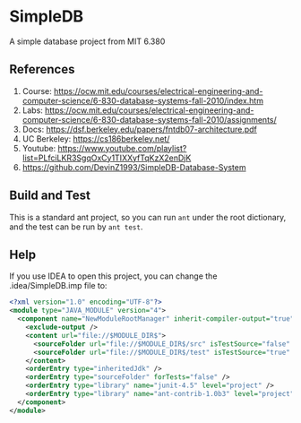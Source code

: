 # SimpleDB
A simple database project from MIT 6.380

## References
1. Course: https://ocw.mit.edu/courses/electrical-engineering-and-computer-science/6-830-database-systems-fall-2010/index.htm
2. Labs: https://ocw.mit.edu/courses/electrical-engineering-and-computer-science/6-830-database-systems-fall-2010/assignments/
3. Docs: https://dsf.berkeley.edu/papers/fntdb07-architecture.pdf
4. UC Berkeley: https://cs186berkeley.net/
5. Youtube: https://www.youtube.com/playlist?list=PLfciLKR3SgqOxCy1TIXXyfTqKzX2enDjK
6. https://github.com/DevinZ1993/SimpleDB-Database-System

## Build and Test
This is a standard ant project, so you can run `ant` under the root dictionary, and the test can be run by `ant test`.

## Help
If you use IDEA to open this project, you can change the .idea/SimpleDB.imp file to:

```xml
<?xml version="1.0" encoding="UTF-8"?>
<module type="JAVA_MODULE" version="4">
  <component name="NewModuleRootManager" inherit-compiler-output="true">
    <exclude-output />
    <content url="file://$MODULE_DIR$">
      <sourceFolder url="file://$MODULE_DIR$/src" isTestSource="false" />
      <sourceFolder url="file://$MODULE_DIR$/test" isTestSource="true" />
    </content>
    <orderEntry type="inheritedJdk" />
    <orderEntry type="sourceFolder" forTests="false" />
    <orderEntry type="library" name="junit-4.5" level="project" />
    <orderEntry type="library" name="ant-contrib-1.0b3" level="project" />
  </component>
</module>
```

